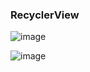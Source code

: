 ### RecyclerView

![image](https://github.com/andriimazurets/RecyclerView/assets/127737896/5428f88b-81ed-40c2-91da-ddca91ad3130)

![image](https://github.com/andriimazurets/RecyclerView/assets/127737896/2908dc38-706a-4943-9420-c69430e3581c)
